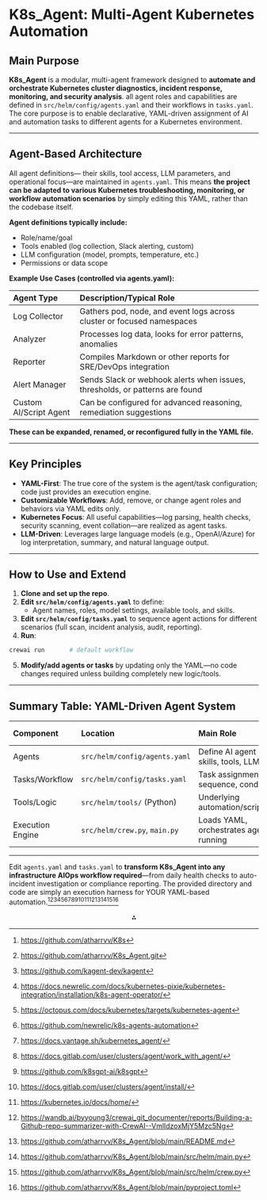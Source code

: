 

# K8s_Agent: Multi-Agent Kubernetes Automation

## Main Purpose

**K8s_Agent** is a modular, multi-agent framework designed to **automate and orchestrate Kubernetes cluster diagnostics, incident response, monitoring, and security analysis**. all agent roles and capabilities are defined in `src/helm/config/agents.yaml` and their workflows in `tasks.yaml`. The core purpose is to enable declarative, YAML-driven assignment of AI and automation tasks to different agents for a Kubernetes environment.

***

## Agent-Based Architecture

All agent definitions— their skills, tool access, LLM parameters, and operational focus—are maintained in `agents.yaml`. This means **the project can be adapted to various Kubernetes troubleshooting, monitoring, or workflow automation scenarios** by simply editing this YAML, rather than the codebase itself.

**Agent definitions typically include:**

- Role/name/goal
- Tools enabled (log collection, Slack alerting, custom)
- LLM configuration (model, prompts, temperature, etc.)
- Permissions or data scope

**Example Use Cases (controlled via agents.yaml):**


| Agent Type | Description/Typical Role |
| :-- | :-- |
| Log Collector | Gathers pod, node, and event logs across cluster or focused namespaces |
| Analyzer | Processes log data, looks for error patterns, anomalies |
| Reporter | Compiles Markdown or other reports for SRE/DevOps integration |
| Alert Manager | Sends Slack or webhook alerts when issues, thresholds, or patterns are found |
| Custom AI/Script Agent | Can be configured for advanced reasoning, remediation suggestions |

**These can be expanded, renamed, or reconfigured fully in the YAML file.**

***

## Key Principles

- **YAML-First**: The true core of the system is the agent/task configuration; code just provides an execution engine.
- **Customizable Workflows**: Add, remove, or change agent roles and behaviors via YAML edits only.
- **Kubernetes Focus**: All useful capabilities—log parsing, health checks, security scanning, event collation—are realized as agent tasks.
- **LLM-Driven**: Leverages large language models (e.g., OpenAI/Azure) for log interpretation, summary, and natural language output.

***

## How to Use and Extend

1. **Clone and set up the repo**.
2. **Edit `src/helm/config/agents.yaml`** to define:
    - Agent names, roles, model settings, available tools, and skills.
3. **Edit `src/helm/config/tasks.yaml`** to sequence agent actions for different scenarios (full scan, incident analysis, audit, reporting).
4. **Run**:

```sh
crewai run       # default workflow
```

5. **Modify/add agents or tasks** by updating only the YAML—no code changes required unless building completely new logic/tools.

***

## Summary Table: YAML-Driven Agent System

| Component | Location | Main Role | Editable by User? |
| :-- | :-- | :-- | :-- |
| Agents | `src/helm/config/agents.yaml` | Define AI agent roles, skills, tools, LLM | **Yes** |
| Tasks/Workflow | `src/helm/config/tasks.yaml` | Task assignment, sequence, conditions | **Yes** |
| Tools/Logic | `src/helm/tools/` (Python) | Underlying automation/scripts/APIs | Advanced |
| Execution Engine | `src/helm/crew.py`, `main.py` | Loads YAML, orchestrates agent/task running | Not required |


***

Edit `agents.yaml` and `tasks.yaml` to **transform K8s_Agent into any infrastructure AIOps workflow required**—from daily health checks to auto-incident investigation or compliance reporting. The provided directory and code are simply an execution harness for YOUR YAML-based automation.[^1][^2][^3][^4][^5][^6][^7][^8][^9][^10][^11][^12][^13][^14][^15][^16]

<div style="text-align: center">⁂</div>

[^1]: https://github.com/atharrvv/K8s

[^2]: https://github.com/atharrvv/K8s_Agent.git

[^3]: https://github.com/kagent-dev/kagent

[^4]: https://docs.newrelic.com/docs/kubernetes-pixie/kubernetes-integration/installation/k8s-agent-operator/

[^5]: https://octopus.com/docs/kubernetes/targets/kubernetes-agent

[^6]: https://github.com/newrelic/k8s-agents-automation

[^7]: https://docs.vantage.sh/kubernetes_agent/

[^8]: https://docs.gitlab.com/user/clusters/agent/work_with_agent/

[^9]: https://github.com/k8sgpt-ai/k8sgpt

[^10]: https://docs.gitlab.com/user/clusters/agent/install/

[^11]: https://kubernetes.io/docs/home/

[^12]: https://wandb.ai/byyoung3/crewai_git_documenter/reports/Building-a-Github-repo-summarizer-with-CrewAI--VmlldzoxMjY5Mzc5Ng

[^13]: https://github.com/atharrvv/K8s_Agent/blob/main/README.md

[^14]: https://github.com/atharrvv/K8s_Agent/blob/main/src/helm/main.py

[^15]: https://github.com/atharrvv/K8s_Agent/blob/main/src/helm/crew.py

[^16]: https://github.com/atharrvv/K8s_Agent/blob/main/pyproject.toml

